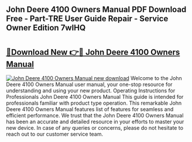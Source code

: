 ## John Deere 4100 Owners Manual PDF Download Free - Part-TRE User Guide Repair - Service Owner Edition 7wIHQ

# <h2><a href="http://bc93285.oget.top/?id=John+Deere+4100+Owners+Manual">🔗Download New 👉🔴 John Deere 4100 Owners Manual</a></h2>

[![John Deere 4100 Owners Manual new download](https://i.imgur.com/5g1atiW.png)](http://bc93285.oget.top/?id=John+Deere+4100+Owners+Manual)
Welcome to the John Deere 4100 Owners Manual user manual, your one-stop resource for understanding and using your new product. Operating Instructions for Professionals John Deere 4100 Owners Manual This guide is intended for professionals familiar with product type operation. This remarkable John Deere 4100 Owners Manual features list of features for seamless and efficient performance. We trust that the John Deere 4100 Owners Manual has been an accurate and detailed resource in your efforts to master your new device. In case of any queries or concerns, please do not hesitate to reach out to our customer service team.
